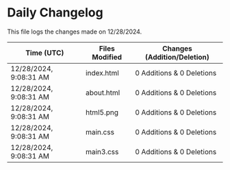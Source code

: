 # Daily Changelog

This file logs the changes made on 12/28/2024.

| Time (UTC)             | Files Modified                    | Changes (Addition/Deletion) |
|------------------------|-----------------------------------|-----------------------------|
| 12/28/2024, 9:08:31 AM | index.html | 0 Additions & 0 Deletions |
| 12/28/2024, 9:08:31 AM | about.html | 0 Additions & 0 Deletions |
| 12/28/2024, 9:08:31 AM | html5.png | 0 Additions & 0 Deletions |
| 12/28/2024, 9:08:31 AM | main.css | 0 Additions & 0 Deletions |
| 12/28/2024, 9:08:31 AM | main3.css | 0 Additions & 0 Deletions |
